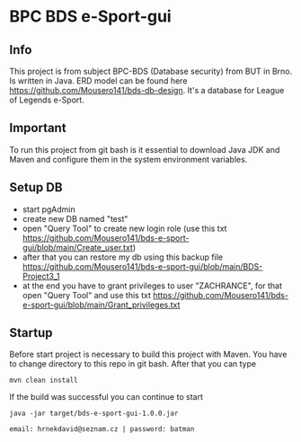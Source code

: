 # BPC BDS e-Sport-gui
## Info
This project is from subject BPC-BDS (Database security) from BUT in Brno. Is written in Java.
ERD model can be found here https://github.com/Mousero141/bds-db-design. It's a database for League of Legends e-Sport.

## Important
To run this project from git bash is it essential to download Java JDK and Maven and configure them in the system environment variables.

## Setup DB
- start pgAdmin
- create new DB named "test"
- open "Query Tool" to create new login role (use this txt https://github.com/Mousero141/bds-e-sport-gui/blob/main/Create_user.txt)
- after that you can restore my db using this backup file https://github.com/Mousero141/bds-e-sport-gui/blob/main/BDS-Project3_1
- at the end you have to grant privileges to user "ZACHRANCE", for that open "Query Tool" and use this txt https://github.com/Mousero141/bds-e-sport-gui/blob/main/Grant_privileges.txt

## Startup
Before start project is necessary to build this project with Maven. You have to change directory to this repo in git bash. 
After that you can type

    mvn clean install

If the build was successful you can continue to start
    
    java -jar target/bds-e-sport-gui-1.0.0.jar

    email: hrnekdavid@seznam.cz | password: batman 



